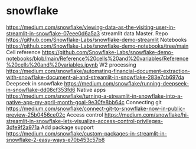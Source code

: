 # snowflake
https://medium.com/snowflake/viewing-data-as-the-visiting-user-in-streamlit-in-snowflake-07eee0d6a5a3 streamlit data
Master. Repo https://github.com/Snowflake-Labs/snowflake-demo-streamlit 
Notebooks https://github.com/Snowflake-Labs/snowflake-demo-notebooks/tree/main
	Cell reference https://github.com/Snowflake-Labs/snowflake-demo-notebooks/blob/main/Reference%20cells%20and%20variables/Reference%20cells%20and%20variables.ipynb 
W2 processing https://medium.com/snowflake/automating-financial-document-extraction-with-snowflake-document-ai-and-streamlit-in-snowflake-283e7cb697da 
Deepseek in snowflake https://medium.com/snowflake/running-deepseek-in-snowflake-dd08cf353fd6
Native apps https://medium.com/snowflake/turning-a-streamlit-in-snowflake-into-a-native-app-my-april-month-goal-9e30fe8bb64c 
Connecting git  https://medium.com/snowflake/connect-git-to-snowflake-now-in-public-preview-25b0456ce02c
Access control https://medium.com/snowflake/hi-streamlit-in-snowflake-lets-visualize-access-control-privileges-3dfe9f2a971a 
Add package support https://medium.com/snowflake/custom-packages-in-streamlit-in-snowflake-2-easy-ways-e70b453c57b8 